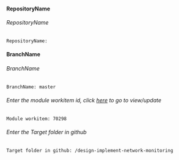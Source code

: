#### RepositoryName	
###### RepositoryName
```
RepositoryName: 
```

#### BranchName	
###### BranchName
```
BranchName: master
```

###### Enter the module workitem id, click [here](https://microsoftdigitallearning.visualstudio.com/Courseware/_workitems/edit/70298) to go to view/update
```
Module workitem: 70298
```

###### Enter the Target folder in github
```
Target folder in github: /design-implement-network-monitoring
```